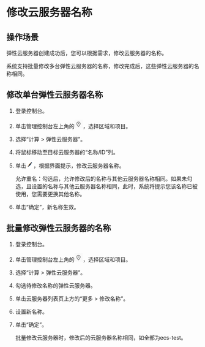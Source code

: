 # 修改云服务器名称<a name="ZH-CN_TOPIC_0142266317"></a>

## 操作场景<a name="section16259932121511"></a>

弹性云服务器创建成功后，您可以根据需求，修改云服务器的名称。

系统支持批量修改多台弹性云服务器的名称，修改完成后，这些弹性云服务器的名称相同。

## 修改单台弹性云服务器名称<a name="section147834671520"></a>

1.  登录控制台。
2.  单击管理控制台左上角的![](figures/icon-region.png)，选择区域和项目。
3.  选择“计算 \> 弹性云服务器”。
4.  将鼠标移动至目标云服务器的“名称/ID”列。
5.  单击![](figures/icon-edit.png)，根据界面提示，修改云服务器名称。

    允许重名：勾选后，允许修改后的名称与其他云服务器名称相同。如果未勾选，且设置的名称与其他云服务器名称相同，此时，系统将提示您该名称已被使用，您需要更换其他名称。

6.  单击“确定”，新名称生效。

## 批量修改弹性云服务器的名称<a name="section523142043912"></a>

1.  登录控制台。
2.  单击管理控制台左上角的![](figures/icon-region.png)，选择区域和项目。
3.  选择“计算 \> 弹性云服务器”。
4.  勾选待修改名称的弹性云服务器。
5.  单击云服务器列表页上方的“更多 \> 修改名称”。
6.  设置新名称。
7.  单击“确定”。

    批量修改云服务器时，修改后的云服务器名称相同，如全部为ecs-test。



